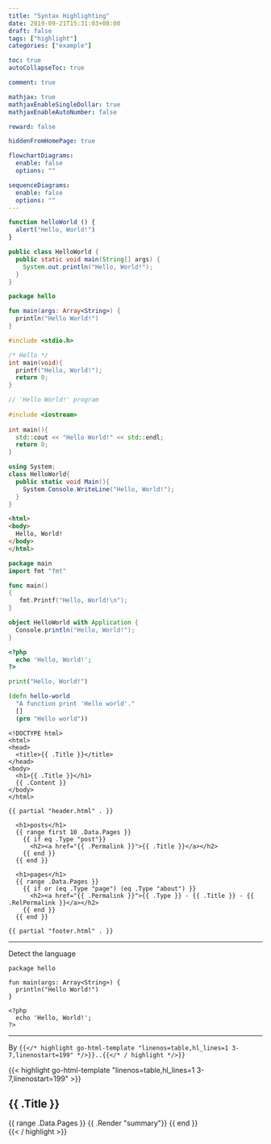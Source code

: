 ```yaml
---
title: "Syntax Highlighting"
date: 2019-09-21T15:31:03+08:00
draft: false
tags: ["highlight"]
categories: ["example"]

toc: true
autoCollapseToc: true

comment: true

mathjax: true
mathjaxEnableSingleDollar: true
mathjaxEnableAutoNumber: false

reward: false

hiddenFromHomePage: true

flowchartDiagrams:
  enable: false
  options: ""

sequenceDiagrams: 
  enable: false
  options: ""
---
```



```js
function helloWorld () {
  alert("Hello, World!")
}
```

```java
public class HelloWorld {
  public static void main(String[] args) {
    System.out.println("Hello, World!");
  }
}
```

<!--more-->

```kotlin
package hello

fun main(args: Array<String>) {
  println("Hello World!")
}
```

```c
#include <stdio.h>

/* Hello */
int main(void){
  printf("Hello, World!");
  return 0;
}
```

```cpp
// 'Hello World!' program 
 
#include <iostream>
 
int main(){
  std::cout << "Hello World!" << std::endl;
  return 0;
}
```

```cs
using System;
class HelloWorld{
  public static void Main(){ 
    System.Console.WriteLine("Hello, World!");
  }
}
```

```html
<html>
<body>
  Hello, World!
</body>
</html>
```

```go
package main
import fmt "fmt"

func main() 
{
   fmt.Printf("Hello, World!\n");
}
```

```scala
object HelloWorld with Application {
  Console.println("Hello, World!");
}
```

```php
<?php
  echo 'Hello, World!';
?>
```

```python
print("Hello, World!") 
```

```clojure
(defn hello-world
  "A function print 'Hello world'."
  []
  (prn "Hello world"))
```

```go-html-template
<!DOCTYPE html>
<html>
<head>
  <title>{{ .Title }}</title>
</head>
<body>
  <h1>{{ .Title }}</h1>
  {{ .Content }}
</body>
</html>
```

```go-html-template
{{ partial "header.html" . }}

  <h1>posts</h1>
  {{ range first 10 .Data.Pages }}
    {{ if eq .Type "post"}}
      <h2><a href="{{ .Permalink }}">{{ .Title }}</a></h2>
    {{ end }}
  {{ end }}

  <h1>pages</h1>
  {{ range .Data.Pages }}
    {{ if or (eq .Type "page") (eq .Type "about") }}
      <h2><a href="{{ .Permalink }}">{{ .Type }} - {{ .Title }} - {{ .RelPermalink }}</a></h2>
    {{ end }}
  {{ end }}

{{ partial "footer.html" . }}
```

---

Detect the language

```
package hello

fun main(args: Array<String>) {
  println("Hello World!")
}
```

```
<?php
  echo 'Hello, World!';
?>
```

---

By `{{</* highlight go-html-template "linenos=table,hl_lines=1 3-7,linenostart=199" */>}}..{{</* / highlight */>}}`


{{< highlight go-html-template "linenos=table,hl_lines=1 3-7,linenostart=199" >}}
<section id="main">
  <div>
   <h1 id="title">{{ .Title }}</h1>
    {{ range .Data.Pages }}
        {{ .Render "summary"}}
    {{ end }}
  </div>
</section>
{{< / highlight >}}


